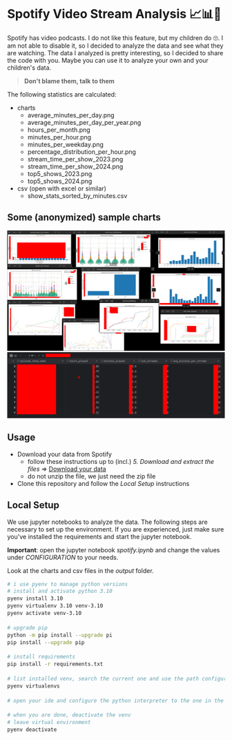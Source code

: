 # Spotify Video Stream Analysis 📈📊🧐

Spotify has video podcasts. I do not like this feature, but my children do 🙄.
I am not able to disable it, so I decided to analyze the data and see what they are watching. The data I analyzed is
pretty interesting, so I decided to share the code with you. Maybe you can use it to analyze your own and your
children's data.

> **Don't blame them, talk to them** 

The following statistics are calculated:

- charts
    - average_minutes_per_day.png
    - average_minutes_per_day_per_year.png
    - hours_per_month.png
    - minutes_per_hour.png
    - minutes_per_weekday.png
    - percentage_distribution_per_hour.png
    - stream_time_per_show_2023.png
    - stream_time_per_show_2024.png
    - top5_shows_2023.png
    - top5_shows_2024.png
- csv (open with excel or similar)
    - show_stats_sorted_by_minutes.csv

## Some (anonymized) sample charts

![image](doc/stats_overview.png)
![image](doc/csv.png)

## Usage

- Download your data from Spotify
    - follow these instructions up to (incl.) *5. Download and extract the
      files* => [Download your data](https://support.stats.fm/docs/import/spotify-import/#:~:text=Request%20your%20data%20from%20Spotify%E2%80%8B&text=To%20get%20started%2C%20open%20the,the%20%22Request%20data%22%20button.)
    - do not unzip the file, we just need the zip file
- Clone this repository and follow the *Local Setup* instructions

## Local Setup

We use jupyter notebooks to analyze the data. The following steps are necessary to set up the environment.
If you are experienced, just make sure you've installed the requirements and start the jupyter notebook.

**Important**: open the jupyter notebook *spotify.ipynb* and change the values under *CONFIGURATION* to your needs.

Look at the charts and csv files in the *output* folder.

```bash
# i use pyenv to manage python versions
# install and activate python 3.10
pyenv install 3.10
pyenv virtualenv 3.10 venv-3.10
pyenv activate venv-3.10

# upgrade pip
python -m pip install --upgrade pi
pip install --upgrade pip

# install requirements
pip install -r requirements.txt

# list installed venv, search the current one and use the path configure the python interpreter in the IDE
pyenv virtualenvs

# open your ide and configure the python interpreter to the one in the venv and start the jupyter notebook

# when you are done, deactivate the venv
# leave virtual environment
pyenv deactivate
```